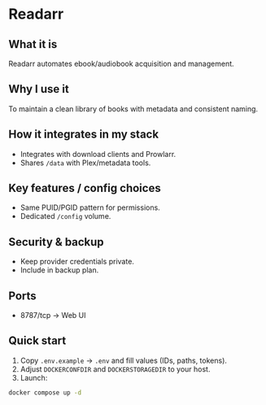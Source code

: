 # Readarr

## What it is
Readarr automates ebook/audiobook acquisition and management.

## Why I use it
To maintain a clean library of books with metadata and consistent naming.

## How it integrates in my stack
- Integrates with download clients and Prowlarr.
- Shares `/data` with Plex/metadata tools.

## Key features / config choices
- Same PUID/PGID pattern for permissions.
- Dedicated `/config` volume.

## Security & backup
- Keep provider credentials private.
- Include in backup plan.

## Ports
- 8787/tcp → Web UI

## Quick start
1. Copy `.env.example` → `.env` and fill values (IDs, paths, tokens).
2. Adjust `DOCKERCONFDIR` and `DOCKERSTORAGEDIR` to your host.
3. Launch:
```bash
docker compose up -d
```

